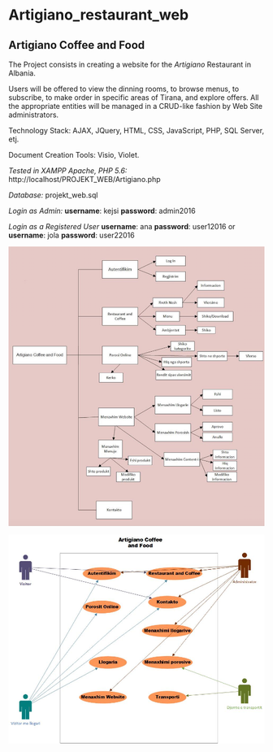 # Artigiano_restaurant_web

## Artigiano Coffee and Food

The Project consists in creating a website for the _Artigiano_ Restaurant in Albania. 

Users will be offered to view the dinning rooms, to browse menus, to subscribe, to make order in specific areas of Tirana, and explore offers. All the appropriate entities will be managed in a CRUD-like fashion by Web Site administrators. 

Technology Stack:
AJAX, JQuery, HTML, CSS, JavaScript, PHP, SQL Server, etj.

Document Creation Tools:
Visio, Violet. 


_Tested in XAMPP Apache, PHP 5.6:_
http://localhost/PROJEKT_WEB/Artigiano.php

_Database:_
projekt_web.sql 

_Login as Admin:_
**username**: kejsi
**password**: admin2016

_Login as a Registered User_
**username**: ana
**password**: user12016
  or
**username**: jola
**password**: user22016

![](.README_images/Functional_Decomposition_Diagram.png)

![](.README_images/Use_Case_Diagram1.png)
